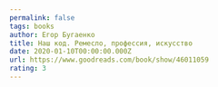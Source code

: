 ```yaml
---
permalink: false
tags: books
author: Егор Бугаенко
title: Наш код. Ремесло, профессия, искусство
date: 2020-01-10T00:00:00.000Z
url: https://www.goodreads.com/book/show/46011059
rating: 3
---
```

